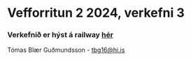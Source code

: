 # Vefforritun 2 2024, verkefni 3

### Verkefnið er hýst á railway [hér](https://veff2-production-c7be.up.railway.app/)

Tómas Blær Guðmundsson - tbg16@hi.is
